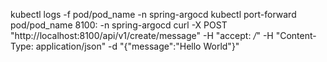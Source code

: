 kubectl logs -f pod/pod_name -n spring-argocd
kubectl port-forward pod/pod_name 8100: -n spring-argocd
curl -X POST "http://localhost:8100/api/v1/create/message" -H  "accept: */*" -H  "Content-Type: application/json" -d "{\"message\":\"Hello World\"}"

